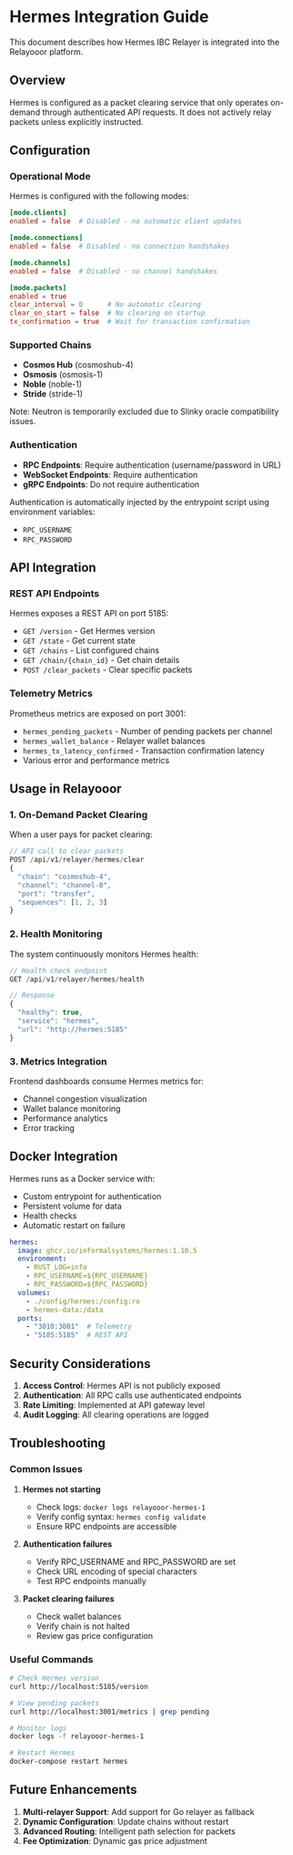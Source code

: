 # Hermes Integration Guide

This document describes how Hermes IBC Relayer is integrated into the Relayooor platform.

## Overview

Hermes is configured as a packet clearing service that only operates on-demand through authenticated API requests. It does not actively relay packets unless explicitly instructed.

## Configuration

### Operational Mode

Hermes is configured with the following modes:

```toml
[mode.clients]
enabled = false  # Disabled - no automatic client updates

[mode.connections]
enabled = false  # Disabled - no connection handshakes

[mode.channels]
enabled = false  # Disabled - no channel handshakes

[mode.packets]
enabled = true
clear_interval = 0      # No automatic clearing
clear_on_start = false  # No clearing on startup
tx_confirmation = true  # Wait for transaction confirmation
```

### Supported Chains

- **Cosmos Hub** (cosmoshub-4)
- **Osmosis** (osmosis-1)
- **Noble** (noble-1)
- **Stride** (stride-1)

Note: Neutron is temporarily excluded due to Slinky oracle compatibility issues.

### Authentication

- **RPC Endpoints**: Require authentication (username/password in URL)
- **WebSocket Endpoints**: Require authentication
- **gRPC Endpoints**: Do not require authentication

Authentication is automatically injected by the entrypoint script using environment variables:
- `RPC_USERNAME`
- `RPC_PASSWORD`

## API Integration

### REST API Endpoints

Hermes exposes a REST API on port 5185:

- `GET /version` - Get Hermes version
- `GET /state` - Get current state
- `GET /chains` - List configured chains
- `GET /chain/{chain_id}` - Get chain details
- `POST /clear_packets` - Clear specific packets

### Telemetry Metrics

Prometheus metrics are exposed on port 3001:

- `hermes_pending_packets` - Number of pending packets per channel
- `hermes_wallet_balance` - Relayer wallet balances
- `hermes_tx_latency_confirmed` - Transaction confirmation latency
- Various error and performance metrics

## Usage in Relayooor

### 1. On-Demand Packet Clearing

When a user pays for packet clearing:

```javascript
// API call to clear packets
POST /api/v1/relayer/hermes/clear
{
  "chain": "cosmoshub-4",
  "channel": "channel-0",
  "port": "transfer",
  "sequences": [1, 2, 3]
}
```

### 2. Health Monitoring

The system continuously monitors Hermes health:

```javascript
// Health check endpoint
GET /api/v1/relayer/hermes/health

// Response
{
  "healthy": true,
  "service": "hermes",
  "url": "http://hermes:5185"
}
```

### 3. Metrics Integration

Frontend dashboards consume Hermes metrics for:
- Channel congestion visualization
- Wallet balance monitoring
- Performance analytics
- Error tracking

## Docker Integration

Hermes runs as a Docker service with:
- Custom entrypoint for authentication
- Persistent volume for data
- Health checks
- Automatic restart on failure

```yaml
hermes:
  image: ghcr.io/informalsystems/hermes:1.10.5
  environment:
    - RUST_LOG=info
    - RPC_USERNAME=${RPC_USERNAME}
    - RPC_PASSWORD=${RPC_PASSWORD}
  volumes:
    - ./config/hermes:/config:ro
    - hermes-data:/data
  ports:
    - "3010:3001"  # Telemetry
    - "5185:5185"  # REST API
```

## Security Considerations

1. **Access Control**: Hermes API is not publicly exposed
2. **Authentication**: All RPC calls use authenticated endpoints
3. **Rate Limiting**: Implemented at API gateway level
4. **Audit Logging**: All clearing operations are logged

## Troubleshooting

### Common Issues

1. **Hermes not starting**
   - Check logs: `docker logs relayooor-hermes-1`
   - Verify config syntax: `hermes config validate`
   - Ensure RPC endpoints are accessible

2. **Authentication failures**
   - Verify RPC_USERNAME and RPC_PASSWORD are set
   - Check URL encoding of special characters
   - Test RPC endpoints manually

3. **Packet clearing failures**
   - Check wallet balances
   - Verify chain is not halted
   - Review gas price configuration

### Useful Commands

```bash
# Check Hermes version
curl http://localhost:5185/version

# View pending packets
curl http://localhost:3001/metrics | grep pending

# Monitor logs
docker logs -f relayooor-hermes-1

# Restart Hermes
docker-compose restart hermes
```

## Future Enhancements

1. **Multi-relayer Support**: Add support for Go relayer as fallback
2. **Dynamic Configuration**: Update chains without restart
3. **Advanced Routing**: Intelligent path selection for packets
4. **Fee Optimization**: Dynamic gas price adjustment
